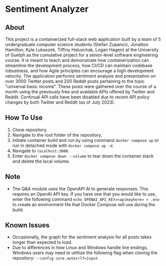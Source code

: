# Sentiment Analyzer

## About
This project is a containerized full-stack web application built by a team of 5 undergraduate computer science students (Stefan Zupancic, Jonalton Hamilton, Kyle Lukaszek, Tiffiny Haluschak, Logan Hagen) at the University of Guelph as the cumulative project for a senior-level software engineering course. It is meant to teach and demonstrate how containerization can streamline the development process, how CI/CD can maintain codebase robustness, and how Agile principles can encourage a high development velocity. The application performs sentiment analysis and presentation on over 3000 Twitter posts and 200 Reddit posts pertaining to the topic "universal basic income". These posts were gathered over the course of a month using the previously free and available APIs offered by Twitter and Reddit. Continual API calls have been disabled due to recent API policy changes by both Twitter and Reddit (as of July 2023).

## How To Use
1. Clone repository.
2. Navigate to the root folder of the repository.
3. Initiate container build and run by using command ```docker compose up``` or run in detached mode with ```docker compose up -d```.
4. Navigate to ```localhost:3000```.
5. Enter ```docker compose down --volume``` to tear down the container stack and delete the local volume.

## Note
- The Q&A module uses the OpenAPI AI to generate responses. This requires an OpenAI API key. If you have one that you would like to use, enter the following command ```echo OPENAI_API_KEY=<apikeyhere> > .env``` to create an environment file that Docker Compose will use during the build.


## Known Issues
- Occasionally, the graph for the sentiment analysis for all posts takes longer than expected to load.
- Due to differences in how Linux and Windows handle line endings, Windows users may need to utitlize the following flag when cloning the repository: ```--config core.autocrlf=input```.
